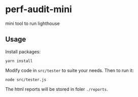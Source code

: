 # perf-audit-mini
mini tool to run lighthouse

## Usage
Install packages:
```
yarn install
```

Modify code in `src/tester` to suite your needs. Then to run it:
```
node src/tester.js
```

The html reports will be stored in foler `./reports`.
